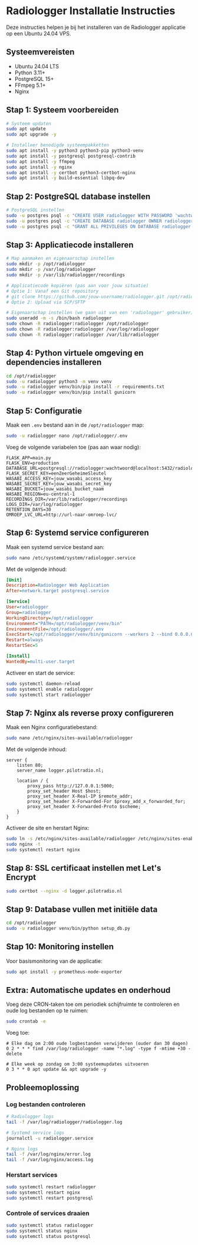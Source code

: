 # Radiologger Installatie Instructies

Deze instructies helpen je bij het installeren van de Radiologger applicatie op een Ubuntu 24.04 VPS.

## Systeemvereisten

- Ubuntu 24.04 LTS
- Python 3.11+
- PostgreSQL 15+
- FFmpeg 5.1+
- Nginx

## Stap 1: Systeem voorbereiden

```bash
# Systeem updaten
sudo apt update
sudo apt upgrade -y

# Installeer benodigde systeempakketten
sudo apt install -y python3 python3-pip python3-venv 
sudo apt install -y postgresql postgresql-contrib
sudo apt install -y ffmpeg
sudo apt install -y nginx
sudo apt install -y certbot python3-certbot-nginx
sudo apt install -y build-essential libpq-dev
```

## Stap 2: PostgreSQL database instellen

```bash
# PostgreSQL instellen
sudo -u postgres psql -c "CREATE USER radiologger WITH PASSWORD 'wachtwoord';"
sudo -u postgres psql -c "CREATE DATABASE radiologger OWNER radiologger;"
sudo -u postgres psql -c "GRANT ALL PRIVILEGES ON DATABASE radiologger TO radiologger;"
```

## Stap 3: Applicatiecode installeren

```bash
# Map aanmaken en eigenaarschap instellen
sudo mkdir -p /opt/radiologger
sudo mkdir -p /var/log/radiologger
sudo mkdir -p /var/lib/radiologger/recordings

# Applicatiecode kopiëren (pas aan voor jouw situatie)
# Optie 1: Vanaf een Git repository
# git clone https://github.com/jouw-username/radiologger.git /opt/radiologger
# Optie 2: Upload via SCP/SFTP

# Eigenaarschap instellen (we gaan uit van een 'radiologger' gebruiker)
sudo useradd -m -s /bin/bash radiologger
sudo chown -R radiologger:radiologger /opt/radiologger
sudo chown -R radiologger:radiologger /var/log/radiologger
sudo chown -R radiologger:radiologger /var/lib/radiologger
```

## Stap 4: Python virtuele omgeving en dependencies installeren

```bash
cd /opt/radiologger
sudo -u radiologger python3 -m venv venv
sudo -u radiologger venv/bin/pip install -r requirements.txt
sudo -u radiologger venv/bin/pip install gunicorn
```

## Stap 5: Configuratie

Maak een `.env` bestand aan in de `/opt/radiologger` map:

```bash
sudo -u radiologger nano /opt/radiologger/.env
```

Voeg de volgende variabelen toe (pas aan waar nodig):

```
FLASK_APP=main.py
FLASK_ENV=production
DATABASE_URL=postgresql://radiologger:wachtwoord@localhost:5432/radiologger
FLASK_SECRET_KEY=eenZeerGeheimeSleutel
WASABI_ACCESS_KEY=jouw_wasabi_access_key
WASABI_SECRET_KEY=jouw_wasabi_secret_key
WASABI_BUCKET=jouw_wasabi_bucket_naam
WASABI_REGION=eu-central-1
RECORDINGS_DIR=/var/lib/radiologger/recordings
LOGS_DIR=/var/log/radiologger
RETENTION_DAYS=30
OMROEP_LVC_URL=http://url-naar-omroep-lvc/
```

## Stap 6: Systemd service configureren

Maak een systemd service bestand aan:

```bash
sudo nano /etc/systemd/system/radiologger.service
```

Met de volgende inhoud:

```ini
[Unit]
Description=Radiologger Web Application
After=network.target postgresql.service

[Service]
User=radiologger
Group=radiologger
WorkingDirectory=/opt/radiologger
Environment="PATH=/opt/radiologger/venv/bin"
EnvironmentFile=/opt/radiologger/.env
ExecStart=/opt/radiologger/venv/bin/gunicorn --workers 2 --bind 0.0.0.0:5000 main:app
Restart=always
RestartSec=5

[Install]
WantedBy=multi-user.target
```

Activeer en start de service:

```bash
sudo systemctl daemon-reload
sudo systemctl enable radiologger
sudo systemctl start radiologger
```

## Stap 7: Nginx als reverse proxy configureren

Maak een Nginx configuratiebestand:

```bash
sudo nano /etc/nginx/sites-available/radiologger
```

Met de volgende inhoud:

```nginx
server {
    listen 80;
    server_name logger.pilotradio.nl;

    location / {
        proxy_pass http://127.0.0.1:5000;
        proxy_set_header Host $host;
        proxy_set_header X-Real-IP $remote_addr;
        proxy_set_header X-Forwarded-For $proxy_add_x_forwarded_for;
        proxy_set_header X-Forwarded-Proto $scheme;
    }
}
```

Activeer de site en herstart Nginx:

```bash
sudo ln -s /etc/nginx/sites-available/radiologger /etc/nginx/sites-enabled/
sudo nginx -t
sudo systemctl restart nginx
```

## Stap 8: SSL certificaat instellen met Let's Encrypt

```bash
sudo certbot --nginx -d logger.pilotradio.nl
```

## Stap 9: Database vullen met initiële data

```bash
cd /opt/radiologger
sudo -u radiologger venv/bin/python setup_db.py
```

## Stap 10: Monitoring instellen

Voor basismonitoring van de applicatie:

```bash
sudo apt install -y prometheus-node-exporter
```

## Extra: Automatische updates en onderhoud

Voeg deze CRON-taken toe om periodiek schijfruimte te controleren en oude log bestanden op te ruimen:

```bash
sudo crontab -e
```

Voeg toe:

```
# Elke dag om 2:00 oude logbestanden verwijderen (ouder dan 30 dagen)
0 2 * * * find /var/log/radiologger -name "*.log" -type f -mtime +30 -delete

# Elke week op zondag om 3:00 systeemupdates uitvoeren
0 3 * * 0 apt update && apt upgrade -y
```

## Probleemoplossing

### Log bestanden controleren
```bash
# Radiologger logs
tail -f /var/log/radiologger/radiologger.log

# Systemd service logs
journalctl -u radiologger.service

# Nginx logs
tail -f /var/log/nginx/error.log
tail -f /var/log/nginx/access.log
```

### Herstart services
```bash
sudo systemctl restart radiologger
sudo systemctl restart nginx
sudo systemctl restart postgresql
```

### Controle of services draaien
```bash
sudo systemctl status radiologger
sudo systemctl status nginx
sudo systemctl status postgresql
```